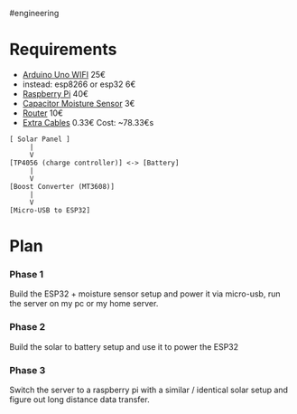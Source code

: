 #engineering
# Requirements
- [Arduino Uno WIFI](https://www.reichelt.at/at/de/shop/produkt/arduino_uno_rev4_wifi_ra4m1_esp32-s3-353108?PROVID=2807&q=/at/de/shop/arduino-uno-rev4-wifi-ra4m1-esp32-s3-ard-uno-r4-wifi-p353108.html) 25€
- instead: esp8266 or esp32 6€
- [Raspberry Pi](https://www.reichelt.at/at/de/shop/produkt/raspberry_pi_4_b_4x_1_5_ghz_1_gb_ram_wlan_bt-259874?PROVID=2807&q=/at/de/shop/raspberry-pi-4-b-4x-1-5-ghz-1-gb-ram-wlan-bt-rasp-pi-4-b-1gb-p259874.html#open-modal-image-big-slider) 40€
- [Capacitor Moisture Sensor](https://www.reichelt.at/at/de/shop/produkt/entwicklerboards_-_feuchtesensor_bodenfeuchte_-223620?PROVID=2807&q=/at/de/shop/entwicklerboards-feuchtesensor-bodenfeuchte--debo-cap-sens-p223620.html) 3€
- [Router](https://www.mediamarkt.at/de/product/_tp-link-tl-sf1005d-netzwerk-switch-5port-1179045.html) 10€
- [Extra Cables](https://www.berrybase.at/kabel-mit-jst-xh-2.54mm-steckverbinder-awg26-20cm?sPartner=g_shopping_at) 0.33€
Cost: ~78.33€s

```
[ Solar Panel ]
     | 
     V
[TP4056 (charge controller)] <-> [Battery]
     |
     V
[Boost Converter (MT3608)]
     |
     V
[Micro-USB to ESP32]

```

# Plan
### Phase 1
Build the ESP32 + moisture sensor setup and power it via micro-usb, run the server on my pc or my home server.

### Phase 2
Build the solar to battery setup and use it to power the ESP32

### Phase 3
Switch the server to a raspberry pi with a similar / identical solar setup and figure out long distance data transfer.